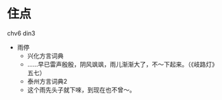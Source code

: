# 住点
chv6 din3
+ 雨停
  * 兴化方言词典
  - ……早已雷声殷殷，阴风飒飒，雨儿渐渐大了，不～下起来。（《岐路灯》五七）
  * 泰州方言词典2
  - 这个雨先头子就下唻，到现在也不曾～。
